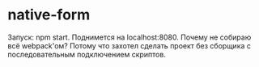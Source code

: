 # native-form

Запуск: npm start. Поднимется на localhost:8080.
Почему не собираю всё webpack'ом? Потому что захотел сделать проект без сборщика с последовательным подключением скриптов.

